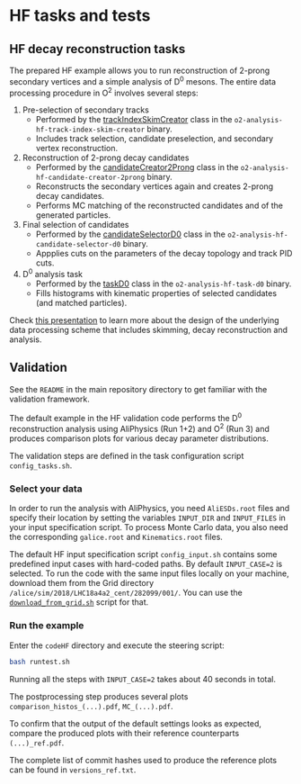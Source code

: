 # HF tasks and tests

## HF decay reconstruction tasks
The prepared HF example allows you to run reconstruction of 2-prong secondary vertices and a simple analysis of D<sup>0</sup> mesons. The entire data processing procedure in O<sup>2</sup> involves several steps:
1. Pre-selection of secondary tracks
   * Performed by the [trackIndexSkimCreator](https://github.com/AliceO2Group/O2Physics/blob/master/PWGHF/TableProducer/trackIndexSkimCreator.cxx) class
   in the `o2-analysis-hf-track-index-skim-creator` binary.
   * Includes track selection, candidate preselection, and secondary vertex reconstruction.
1. Reconstruction of 2-prong decay candidates
   * Performed by the [candidateCreator2Prong](https://github.com/AliceO2Group/O2Physics/blob/master/PWGHF/TableProducer/candidateCreator2Prong.cxx) class
   in the `o2-analysis-hf-candidate-creator-2prong` binary.
   * Reconstructs the secondary vertices again and creates 2-prong decay candidates.
   * Performs MC matching of the reconstructed candidates and of the generated particles.
1. Final selection of candidates
   * Performed by the [candidateSelectorD0](https://github.com/AliceO2Group/O2Physics/blob/master/PWGHF/TableProducer/candidateSelectorD0.cxx) class
   in the `o2-analysis-hf-candidate-selector-d0` binary.
   * Appplies cuts on the parameters of the decay topology and track PID cuts.
1. D<sup>0</sup> analysis task
   * Performed by the [taskD0](https://github.com/AliceO2Group/O2Physics/blob/master/PWGHF/D2H/Tasks/taskD0.cxx) class
   in the `o2-analysis-hf-task-d0` binary.
   * Fills histograms with kinematic properties of selected candidates (and matched particles).

Check [this presentation](https://indico.cern.ch/event/932917/contributions/3920363/attachments/2065207/3465791/20200629_PWGHF_report.pdf) to learn more about the design of the underlying data processing scheme that includes skimming, decay reconstruction and analysis.

## Validation

See the `README` in the main repository directory to get familiar with the validation framework.

The default example in the HF validation code performs the D<sup>0</sup> reconstruction analysis using AliPhysics (Run 1+2) and O<sup>2</sup> (Run 3) and produces comparison plots for various decay parameter distributions.

The validation steps are defined in the task configuration script `config_tasks.sh`.

### Select your data

In order to run the analysis with AliPhysics, you need `AliESDs.root` files and specify their location by setting the variables `INPUT_DIR` and `INPUT_FILES` in your input specification script.
To process Monte Carlo data, you also need the corresponding `galice.root` and `Kinematics.root` files.

The default HF input specification script `config_input.sh` contains some predefined input cases with hard-coded paths.
By default `INPUT_CASE=2` is selected.
To run the code with the same input files locally on your machine, download them from the Grid directory `/alice/sim/2018/LHC18a4a2_cent/282099/001/`.
You can use the [`download_from_grid.sh`](../exec/download_from_grid.sh) script for that.

### Run the example

Enter the `codeHF` directory and execute the steering script:

```bash
bash runtest.sh
```

Running all the steps with `INPUT_CASE=2` takes about 40 seconds in total.

The postprocessing step produces several plots `comparison_histos_(...).pdf`, `MC_(...).pdf`.

To confirm that the output of the default settings looks as expected, compare the produced plots with their reference counterparts `(...)_ref.pdf`.

The complete list of commit hashes used to produce the reference plots can be found in `versions_ref.txt`.

